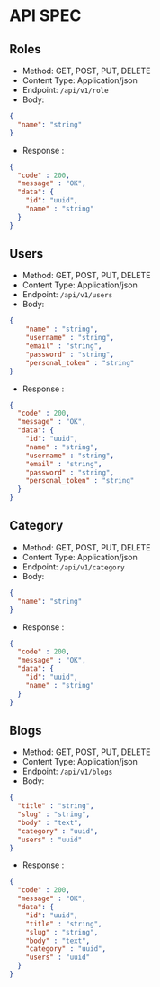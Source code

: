 # API SPEC

## Roles

- Method: GET, POST, PUT, DELETE
- Content Type: Application/json
- Endpoint: ```/api/v1/role```
- Body:

```json
{
  "name": "string"
}
```

- Response :

```json
{
  "code" : 200,
  "message" : "OK",
  "data": {
    "id": "uuid",
    "name" : "string"
  }
}
```

## Users

- Method: GET, POST, PUT, DELETE
- Content Type: Application/json
- Endpoint: ```/api/v1/users```
- Body: 

```json
{
    "name" : "string",
    "username" : "string",
    "email" : "string",
    "password" : "string",
    "personal_token" : "string"
}
```

- Response :

```json
{
  "code" : 200,
  "message" : "OK",
  "data": {
    "id": "uuid",
    "name" : "string",
    "username" : "string",
    "email" : "string",
    "password" : "string",
    "personal_token" : "string"
  }
}
```


## Category

- Method: GET, POST, PUT, DELETE
- Content Type: Application/json
- Endpoint: ```/api/v1/category```
- Body:

```json
{
  "name": "string"
}
```

- Response :

```json
{
  "code" : 200,
  "message" : "OK",
  "data": {
    "id": "uuid",
    "name" : "string"
  }
}
```


## Blogs

- Method: GET, POST, PUT, DELETE
- Content Type: Application/json
- Endpoint: ```/api/v1/blogs```
- Body:

```json
{
  "title" : "string",
  "slug" : "string",
  "body" : "text",
  "category" : "uuid",
  "users" : "uuid"
}
```

- Response :

```json
{
  "code" : 200,
  "message" : "OK",
  "data": {
    "id": "uuid",
    "title" : "string",
    "slug" : "string",
    "body" : "text",
    "category" : "uuid",
    "users" : "uuid"
  }
}
```